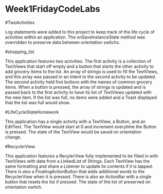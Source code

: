 # Week1FridayCodeLabs

#TwoActivities

Log statements were added to this project to keep track of the life cycle of activities within an application. The onSaveInstanceState method was overridden to preserve data between orientation switchs.

#shopping_list

This application features two activities. The first activity is a collection of TextViews that start off empty and a button that starts the other activity to add grocery items to the list.
An array of strings is used to fill the TextViews, and this array was passed in an Intent to the second activity to be updated.
The second activity held five buttons with the names of common grocery items. When a button is pressed, the array of strings is updated and is passed back to the first activity to have its list of TextViews updated with the new item.
If the list was full, no items were added and a Toast displayed that the list was full would show.

#LifeCycleStateHomework

This application has a single activity with a TextView, a Button, and an EditText. The TextView would start at 0 and increment everytime the Button is pressed. The state of the TextView would be saved on orientation change.

#RecyclerView

This application features a RecylerView fully implemented to be filled in with TextViews with data from a LinkedList of Strings. Each TextView has the same formatting and share a Listener to update its contents if it is tapped.
There is also a FloatingActionButton that adds additional words to the RecyclerView when it is pressed. There is also an ActionBar with a single button that resets the list if pressed. The state of the list of preserved on orientation switch.
